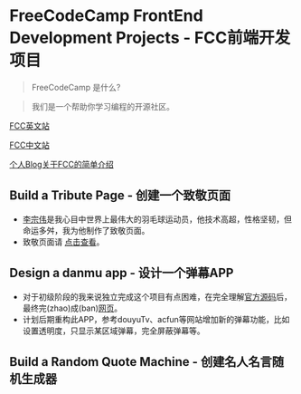 # FreeCodeCamp FrontEnd Development Projects - FCC前端开发项目

>FreeCodeCamp 是什么?

>我们是一个帮助你学习编程的开源社区。

[FCC英文站](https://freecodecamp.com) 

[FCC中文站](https://freecodecamp.cn)

[个人Blog关于FCC的简单介绍](http://wemi.tech/2016/10/11/FCC%E7%AE%97%E6%B3%95%E7%BC%96%E7%A8%8B%E9%A2%98%E7%9B%AE%E5%B0%8F%E8%AE%B0/)



## Build a Tribute Page - 创建一个致敬页面
* [李宗伟](https://en.wikipedia.org/wiki/Lee_Chong_Wei)是我心目中世界上最伟大的羽毛球运动员，他技术高超，性格坚韧，但命运多舛，我为他制作了致敬页面。
* 致敬页面请 [点击查看](https://codepen.io/Zhongwei1986/full/PzvGOy)。

## Design a danmu app - 设计一个弹幕APP
* 对于初级阶段的我来说独立完成这个项目有点困难，在完全理解[官方源码](http://codepen.io/huluoyang/full/GZbBwL//)后，最终完(zhao)成(ban)[网页](https://codepen.io/Zhongwei1986/full/dXLBdr/)。
* 计划后期重构此APP，参考douyuTv、acfun等网站增加新的弹幕功能，比如设置透明度，只显示某区域弹幕，完全屏蔽弹幕等。

## Build a Random Quote Machine - 创建名人名言随机生成器
